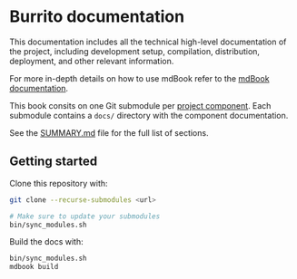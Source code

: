 # Burrito documentation

This documentation includes all the technical high-level documentation of the project,
including development setup, compilation, distribution, deployment, and other relevant
information.

For more in-depth details on how to use mdBook refer to the
[mdBook documentation](https://rust-lang.github.io/mdBook/).

This book consits on one Git submodule per
[project component](./src/overview.md#components). Each submodule contains
a `docs/` directory with the component documentation.

See the [SUMMARY.md](./src/SUMMARY.md) file for the full list of sections.

## Getting started

Clone this repository with:

```bash
git clone --recurse-submodules <url>

# Make sure to update your submodules
bin/sync_modules.sh
```

Build the docs with:

```bash
bin/sync_modules.sh
mdbook build
```
